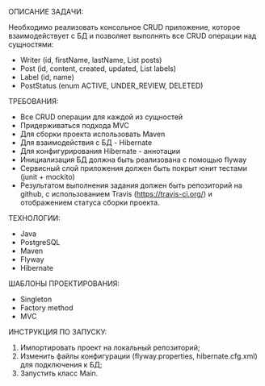 ОПИСАНИЕ ЗАДАЧИ:

Необходимо реализовать консольное CRUD приложение, которое взаимодействует с БД и позволяет выполнять все CRUD операции над сущностями:
- Writer (id, firstName, lastName, List<Post> posts)
- Post (id, content, created, updated, List<Label> labels)
- Label (id, name)
- PostStatus (enum ACTIVE, UNDER_REVIEW, DELETED)

ТРЕБОВАНИЯ:

- Все CRUD операции для каждой из сущностей
- Придерживаться подхода MVC
- Для сборки проекта использовать Maven
- Для взаимодействия с БД - Hibernate
- Для конфигурирования Hibernate - аннотации
- Инициализация БД должна быть реализована с помощью flyway
- Сервисный слой приложения должен быть покрыт юнит тестами (junit + mockito)
- Результатом выполнения задания должен быть репозиторий на github, с использованием Travis (https://travis-ci.org/) и отображением статуса сборки проекта.

ТЕХНОЛОГИИ:

- Java
- PostgreSQL
- Maven
- Flyway
- Hibernate

ШАБЛОНЫ ПРОЕКТИРОВАНИЯ:

- Singleton
- Factory method
- MVC

ИНСТРУКЦИЯ ПО ЗАПУСКУ:
1) Импортировать проект на локальный репозиторий;
2) Изменить файлы конфигурации (flyway.properties, hibernate.cfg.xml) для подключения к БД;
3) Запустить класс Main.
